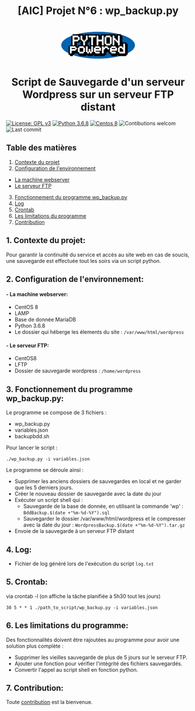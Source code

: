


# <div align="center"> [AIC] Projet N°6 : wp_backup.py </div>
# <p align="center"><img width=40% src="https://github.com/hanroy/OC-P6/blob/master/images/python_logo.svg"></p>
# <div align="center"> Script de Sauvegarde d'un serveur Wordpress sur un serveur FTP distant </div>



[![License: GPL v3](https://img.shields.io/badge/License-GPLv3-blue.svg)](LICENSE)
[![Python 3.6.8](https://badgen.net/badge/python/3.6.8)](https://www.python.org/downloads/release/python-368/)
[![Centos 8](https://badgen.net/badge/CentOS/8)](https://www.centos.org/)
![Contibutions welcom](https://img.shields.io/badge/contributions-welcom-orange.svg)
![Last commit](https://img.shields.io/github/last-commit/hanroy/OC-P6)


## Table des matières
1. [Contexte du projet](#part1)
2. [Configuration de l'environnement](#part2)
  - [La machine webserver](#part2.1)
  - [Le serveur FTP](#part2.2)
 
3. [Fonctionnement du programme wp_backup.py](#part3)
4. [Log](#part4)
5. [Crontab](#part5)
6. [Les limitations du programme](#part6)
7. [Contribution](#part7)

## <a name="part1"> 1. Contexte du projet: </a>
Pour garantir la continuité du service et accès au site web en cas de soucis, une sauvegarde est effectuée tout les soirs via un script python.  

## <a name="part2"> 2. Configuration de l'environnement: </a>
#### <a name="part2.1"> - La machine webserver: </a>
- CentOS 8
- LAMP
- Base de donnée MariaDB
- Python 3.6.8
- Le dossier qui héberge les élements du site : `/var/www/html/wordpress`

#### <a name="part2.2"> - Le serveur FTP: </a>
- CentOS8
- LFTP
- Dossier de sauvegarde wordpress : `/home/wordpress`

## <a name="part3"> 3. Fonctionnement du programme wp_backup.py: </a>
Le programme se compose de 3 fichiers :
- wp_backup.py
- variables.json
- backupbdd.sh

Pour lancer le script :

```
./wp_backup.py -i variables.json
```

Le programme se déroule ainsi :
- Supprimer les anciens dossiers de sauvegardes en local et ne garder que les 5 derniers jours.
- Créer le nouveau dossier de sauvegarde avec la date du jour 
- Exécuter un script shell qui :
  - Sauvegarde de la base de donnée, en utilisant la commande 'wp' : `BddBackup.$(date +"%m-%d-%Y").sql`
  - Sauvegarder le dossier /var/www/html/wordpress et le compresser avec la date du jour : `WordpressBackup.$(date +"%m-%d-%Y").tar.gz`
- Envoie de la sauvegarde à un serveur FTP distant 
## <a name="part4"> 4. Log: </a>
- Fichier de log généré lors de l'exécution du script `log.txt`


## <a name="part5"> 5. Crontab: </a>
via crontab -l (on affiche la tâche planifiée à 5h30 tout les jours)

```
30 5 * * 1 ./path_to_script/wp_backup.py -i variables.json
```

## <a name="part6"> 6. Les limitations du programme: </a>
Des fonctionnalités doivent être rajoutées au programme pour avoir une solution plus complète :
- Supprimer les vieilles sauvegarde de plus de 5 jours sur le serveur FTP.
- Ajouter une fonction pour vérifier l'intégrité des fichiers sauvegardés.
- Convertir l'appel au script shell en fonction python.

## <a name="part7"> 7. Contribution: </a>
Toute [contribution](https://github.com/hanroy/OC-P6/blob/master/CONTRIBUTING.md) est la bienvenue.



